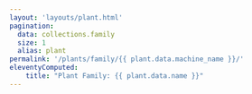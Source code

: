 ```yaml
---
layout: 'layouts/plant.html'
pagination:
  data: collections.family
  size: 1
  alias: plant
permalink: '/plants/family/{{ plant.data.machine_name }}/'
eleventyComputed:
    title: "Plant Family: {{ plant.data.name }}"
---
```

